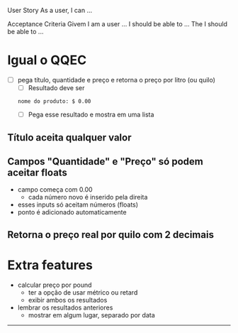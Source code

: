 User Story
    As a user, I can ...

Acceptance Criteria
    Givem I am a user ...
    I should be able to ...
    The I should be able to ...





# Igual o QQEC
- [ ] pega título, quantidade e preço e retorna o preço por litro (ou quilo)
    - [ ] Resultado deve ser 
    ```
    nome do produto: $ 0.00
    ```
    - [ ] Pega esse resultado e mostra em uma lista
## Título aceita qualquer valor
## Campos "Quantidade" e "Preço" só podem aceitar floats   
- campo começa com 0.00
    - cada número novo é inserido pela direita
- esses inputs só aceitam números (floats)
- ponto é adicionado automaticamente
## Retorna o preço real por quilo com 2 decimais

# Extra features
- calcular preço por pound
    -  ter a opção de usar métrico ou retard
    - exibir ambos os resultados
- lembrar os resultados anteriores  
    - mostrar em algum lugar, separado por data


---


